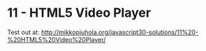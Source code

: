 # 11 - HTML5 Video Player

Test out at: http://mikkopiuhola.org/javascript30-solutions/11%20-%20HTML5%20Video%20Player/
